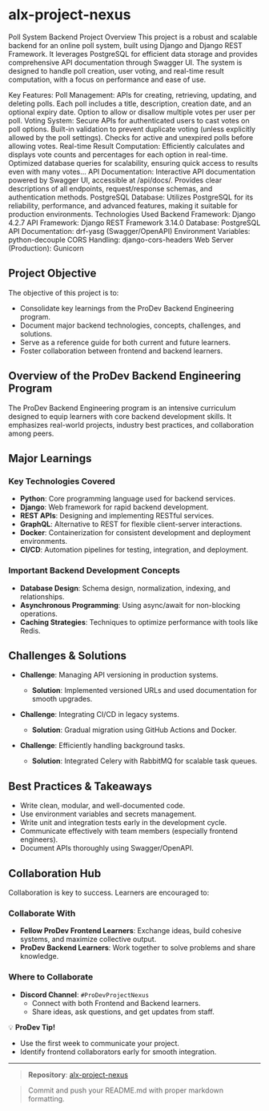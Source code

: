 # alx-project-nexus
Poll System Backend
Project Overview
This project is a robust and scalable backend for an online poll system, built using Django and Django REST Framework. It leverages PostgreSQL for efficient data storage and provides comprehensive API documentation through Swagger UI. The system is designed to handle poll creation, user voting, and real-time result computation, with a focus on performance and ease of use.

Key Features:
Poll Management:
APIs for creating, retrieving, updating, and deleting polls.
Each poll includes a title, description, creation date, and an optional expiry date.
Option to allow or disallow multiple votes per user per poll.
Voting System:
Secure APIs for authenticated users to cast votes on poll options.
Built-in validation to prevent duplicate voting (unless explicitly allowed by the poll settings).
Checks for active and unexpired polls before allowing votes.
Real-time Result Computation:
Efficiently calculates and displays vote counts and percentages for each option in real-time.
Optimized database queries for scalability, ensuring quick access to results even with many votes...
API Documentation:
Interactive API documentation powered by Swagger UI, accessible at /api/docs/.
Provides clear descriptions of all endpoints, request/response schemas, and authentication methods.
PostgreSQL Database:
Utilizes PostgreSQL for its reliability, performance, and advanced features, making it suitable for production environments.
Technologies Used
Backend Framework: Django 4.2.7
API Framework: Django REST Framework 3.14.0
Database: PostgreSQL
API Documentation: drf-yasg (Swagger/OpenAPI)
Environment Variables: python-decouple
CORS Handling: django-cors-headers
Web Server (Production): Gunicorn



## Project Objective

The objective of this project is to:

- Consolidate key learnings from the ProDev Backend Engineering program.
- Document major backend technologies, concepts, challenges, and solutions.
- Serve as a reference guide for both current and future learners.
- Foster collaboration between frontend and backend learners.

## Overview of the ProDev Backend Engineering Program

The ProDev Backend Engineering program is an intensive curriculum designed to equip learners with core backend development skills. It emphasizes real-world projects, industry best practices, and collaboration among peers.

## Major Learnings

### Key Technologies Covered

- **Python**: Core programming language used for backend services.
- **Django**: Web framework for rapid backend development.
- **REST APIs**: Designing and implementing RESTful services.
- **GraphQL**: Alternative to REST for flexible client-server interactions.
- **Docker**: Containerization for consistent development and deployment environments.
- **CI/CD**: Automation pipelines for testing, integration, and deployment.

### Important Backend Development Concepts

- **Database Design**: Schema design, normalization, indexing, and relationships.
- **Asynchronous Programming**: Using async/await for non-blocking operations.
- **Caching Strategies**: Techniques to optimize performance with tools like Redis.

## Challenges & Solutions

- **Challenge**: Managing API versioning in production systems.
  - **Solution**: Implemented versioned URLs and used documentation for smooth upgrades.

- **Challenge**: Integrating CI/CD in legacy systems.
  - **Solution**: Gradual migration using GitHub Actions and Docker.

- **Challenge**: Efficiently handling background tasks.
  - **Solution**: Integrated Celery with RabbitMQ for scalable task queues.

## Best Practices & Takeaways

- Write clean, modular, and well-documented code.
- Use environment variables and secrets management.
- Write unit and integration tests early in the development cycle.
- Communicate effectively with team members (especially frontend engineers).
- Document APIs thoroughly using Swagger/OpenAPI.

## Collaboration Hub

Collaboration is key to success. Learners are encouraged to:

### Collaborate With

- **Fellow ProDev Frontend Learners**: Exchange ideas, build cohesive systems, and maximize collective output.
- **ProDev Backend Learners**: Work together to solve problems and share knowledge.

### Where to Collaborate

- **Discord Channel**: `#ProDevProjectNexus`
  - Connect with both Frontend and Backend learners.
  - Share ideas, ask questions, and get updates from staff.

💡 **ProDev Tip!**

- Use the first week to communicate your project.
- Identify frontend collaborators early for smooth integration.

---

> **Repository**: [alx-project-nexus](https://github.com/your-username/alx-project-nexus)

> Commit and push your README.md with proper markdown formatting.
